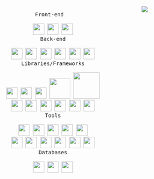 <img align="right" src="https://media3.giphy.com/media/3oKIPnAiaMCws8nOsE/giphy.gif?cid=790b76112b97e5285caf5cfc92b29d8dfab334ee6d47c26c&rid=giphy.gif&ct=g">  
<p align="center">
  <kbd>
    <kbd>Front-end</kbd>
    <br>
    <br>
    <img width="30px" src="https://cdn.jsdelivr.net/gh/devicons/devicon/icons/html5/html5-original.svg" /> 
    <img width="30px" src="https://cdn.jsdelivr.net/gh/devicons/devicon/icons/css3/css3-plain.svg" /> 
    <img width="30px" src="https://cdn.jsdelivr.net/gh/devicons/devicon/icons/javascript/javascript-original.svg" />   
  </kbd>
  <br />
  <kbd>
    <kbd>Back-end</kbd>
    <br>
    <br>
    <img width="30px" src="https://cdn.jsdelivr.net/gh/devicons/devicon/icons/nodejs/nodejs-original.svg" />
    <img width="30px" src="https://cdn.jsdelivr.net/gh/devicons/devicon/icons/c/c-original.svg" />
    <img width="30px" src="https://cdn.jsdelivr.net/gh/devicons/devicon/icons/cplusplus/cplusplus-original.svg" />
    <img width="30px" src="https://cdn.jsdelivr.net/gh/devicons/devicon/icons/csharp/csharp-original.svg" />
    <img width="30px" src="https://cdn.jsdelivr.net/gh/devicons/devicon/icons/java/java-original.svg" />
    <img width="30px" src="https://cdn.jsdelivr.net/gh/devicons/devicon/icons/kotlin/kotlin-original.svg" />
  </kbd>
  <br />
  <kbd>
    <kbd>Libraries/Frameworks</kbd>
    <br>
    <br>
    <img width="30px" src="https://cdn.jsdelivr.net/gh/devicons/devicon/icons/react/react-original.svg" />
    <img width="30px" src="https://cdn.jsdelivr.net/gh/devicons/devicon/icons/materialui/materialui-original.svg" />
    <img width="30px" src="https://cdn.jsdelivr.net/gh/devicons/devicon/icons/tailwindcss/tailwindcss-plain.svg" />
    <img width="55px" src="https://seeklogo.com/images/R/react-router-logo-AB5BFB638F-seeklogo.com.png" />
    <img width="70px" src="https://styled-components.com/icon.png" />
    <br />
    <img width="30px" src="https://pagepro.co/blog/wp-content/uploads/2020/03/framer-motion.png" />
    <img width="30px" src="https://seeklogo.com/images/V/vite-logo-BFD4283991-seeklogo.com.png" />
    <img width="30px" src="https://seeklogo.com/images/C/create-react-app-logo-BA592B4FB4-seeklogo.com.png" />
    <img width="30px" src="https://cdn.jsdelivr.net/gh/devicons/devicon/icons/bootstrap/bootstrap-original.svg" />
    <img width="30px" src="https://cdn.jsdelivr.net/gh/devicons/devicon/icons/express/express-original-wordmark.svg" />
    <img width="30px" src="https://cdn.jsdelivr.net/gh/devicons/devicon/icons/sass/sass-original.svg" /> 
  </kbd>
  <br />
  <kbd>
    <kbd>Tools</kbd>
    <br>
    <br>
    <img width="30px" src="https://seeklogo.com/images/V/vite-logo-BFD4283991-seeklogo.com.png" />
    <img width="30px" src="https://seeklogo.com/images/C/create-react-app-logo-BA592B4FB4-seeklogo.com.png" />
    <img width="30px" src="https://cdn.jsdelivr.net/gh/devicons/devicon/icons/git/git-original.svg" />
    <img width="30px" src="https://cdn.jsdelivr.net/gh/devicons/devicon/icons/github/github-original.svg" />
    <img width="30px" src="https://cdn.jsdelivr.net/gh/devicons/devicon/icons/vscode/vscode-original.svg" />
    <br />
    <img width="30px" src="https://cdn.jsdelivr.net/gh/devicons/devicon/icons/figma/figma-original.svg" />
    <img width="30px" src="https://cdn.jsdelivr.net/gh/devicons/devicon/icons/photoshop/photoshop-plain.svg" />
    <img width="30px" src="https://www.vectorlogo.zone/logos/getpostman/getpostman-icon.svg" />
    <img width="30px" src="https://cdn.jsdelivr.net/gh/devicons/devicon/icons/intellij/intellij-original.svg" />
    <img width="30px" src="https://cdn.jsdelivr.net/gh/devicons/devicon/icons/androidstudio/androidstudio-original.svg" />
    <img width="30px" src="https://cdn.worldvectorlogo.com/logos/notion-logo-1.svg" />
  </kbd>
  <br />
  <kbd>
    <kbd>Databases</kbd>
    <br>
    <br>
    <img width="30px" src="https://cdn.jsdelivr.net/gh/devicons/devicon/icons/mysql/mysql-original.svg" />
    <img width="30px" src="https://cdn.jsdelivr.net/gh/devicons/devicon/icons/mongodb/mongodb-original.svg" />
    <img width="30px" src="https://cdn.jsdelivr.net/gh/devicons/devicon/icons/postgresql/postgresql-original.svg" />
  </kbd>
